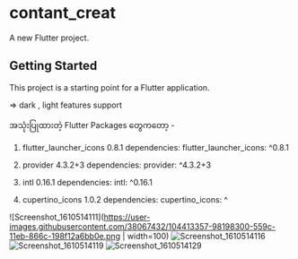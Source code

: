 # contant_creat

A new Flutter project.

## Getting Started

This project is a starting point for a Flutter application.

=> dark , light features support

အသုံးပြုထားတဲ့ Flutter Packages တွေကတော့ -
  
  1. flutter_launcher_icons 0.8.1
      dependencies:
        flutter_launcher_icons: ^0.8.1
  
  2. provider 4.3.2+3
      dependencies:
        provider: ^4.3.2+3

  3. intl 0.16.1
      dependencies:
        intl: ^0.16.1

  4. cupertino_icons 1.0.2
      dependencies:
        cupertino_icons: ^<latest-version>

![Screenshot_1610514111](https://user-images.githubusercontent.com/38067432/104413357-98198300-559c-11eb-866c-198f12a6bb0e.png | width=100)
![Screenshot_1610514116](https://user-images.githubusercontent.com/38067432/104413364-9c45a080-559c-11eb-9765-236c72d8855b.png)
![Screenshot_1610514119](https://user-images.githubusercontent.com/38067432/104413368-9f409100-559c-11eb-9048-a83c7d7aaf73.png)
![Screenshot_1610514129](https://user-images.githubusercontent.com/38067432/104413375-a23b8180-559c-11eb-8daa-f61f2065412e.png)


